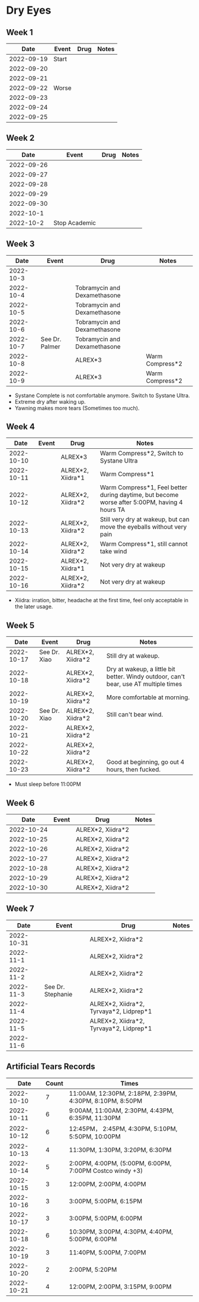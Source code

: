 # Dry Eyes

## Week 1

| Date | Event | Drug | Notes |
| ---- | ----- | ---- | ----- |
| 2022-09-19 | Start |  |  |
| 2022-09-20 |  |  |  |
| 2022-09-21 |  |  |  |
| 2022-09-22 | Worse |  |  |
| 2022-09-23 |  |  |  |
| 2022-09-24 |  |  |  |
| 2022-09-25 |  |  |  |

## Week 2

| Date | Event | Drug | Notes |
| ---- | ----- | ---- | ----- |
| 2022-09-26 |  |  |  |
| 2022-09-27 |  |  |  |
| 2022-09-28 |  |  |  |
| 2022-09-29 |  |  |  |
| 2022-09-30 |  |  |  |
| 2022-10-1 |  |  |  |
| 2022-10-2 | Stop Academic |  |  |

## Week 3

| Date | Event | Drug | Notes |
| ---- | ----- | ---- | ----- |
| 2022-10-3 |  |  |  |
| 2022-10-4 |  | Tobramycin and Dexamethasone |  |
| 2022-10-5 |  | Tobramycin and Dexamethasone |  |
| 2022-10-6 |  | Tobramycin and Dexamethasone |  |
| 2022-10-7 | See Dr. Palmer | Tobramycin and Dexamethasone |  |
| 2022-10-8 |  | ALREX\*3 | Warm Compress\*2 |
| 2022-10-9 |  | ALREX\*3 | Warm Compress\*2 |

- Systane Complete is not comfortable anymore. Switch to Systane Ultra.
- Extreme dry after waking up.
- Yawning makes more tears (Sometimes too much).

## Week 4

| Date | Event | Drug | Notes |
| ---- | ----- | ---- | ----- |
| 2022-10-10 |  | ALREX\*3 | Warm Compress\*2, Switch to Systane Ultra |
| 2022-10-11 |  | ALREX\*2, Xiidra\*1 | Warm Compress\*1 |
| 2022-10-12 |  | ALREX\*2, Xiidra\*2 | Warm Compress\*1, Feel better during daytime, but become worse after 5:00PM, having 4 hours TA |
| 2022-10-13 |  | ALREX\*2, Xiidra\*2 | Still very dry at wakeup, but can move the eyeballs without very pain |
| 2022-10-14 |  | ALREX\*2, Xiidra\*2 | Warm Compress\*1, still cannot take wind |
| 2022-10-15 |  | ALREX\*2, Xiidra\*1 | Not very dry at wakeup |
| 2022-10-16 |  | ALREX\*2, Xiidra\*2 | Not very dry at wakeup |

- Xiidra: irration, bitter, headache at the first time, feel only acceptable in the later usage.

## Week 5

| Date | Event | Drug | Notes |
| ---- | ----- | ---- | ----- |
| 2022-10-17 | See Dr. Xiao | ALREX\*2, Xiidra\*2 | Still dry at wakeup. |
| 2022-10-18 |  | ALREX\*2, Xiidra\*2 | Dry at wakeup, a little bit better. Windy outdoor, can't bear, use AT multiple times |
| 2022-10-19 |  | ALREX\*2, Xiidra\*2 | More comfortable at morning. |
| 2022-10-20 | See Dr. Xiao | ALREX\*2, Xiidra\*2 | Still can't bear wind. |
| 2022-10-21 |  | ALREX\*2, Xiidra\*2 |  |
| 2022-10-22 |  | ALREX\*2, Xiidra\*2 |  |
| 2022-10-23 |  | ALREX\*2, Xiidra\*2 | Good at beginning, go out 4 hours, then fucked. |

- Must sleep before 11:00PM

## Week 6

| Date | Event | Drug | Notes |
| ---- | ----- | ---- | ----- |
| 2022-10-24 |  | ALREX\*2, Xiidra\*2 |  |
| 2022-10-25 |  | ALREX\*2, Xiidra\*2 |  |
| 2022-10-26 |  | ALREX\*2, Xiidra\*2 |  |
| 2022-10-27 |  | ALREX\*2, Xiidra\*2 |  |
| 2022-10-28 |  | ALREX\*2, Xiidra\*2 |  |
| 2022-10-29 |  | ALREX\*2, Xiidra\*2 |  |
| 2022-10-30 |  | ALREX\*2, Xiidra\*2 |  |

## Week 7

| Date | Event | Drug | Notes |
| ---- | ----- | ---- | ----- |
| 2022-10-31 |  | ALREX\*2, Xiidra\*2 |  |
| 2022-11-1 |  | ALREX\*2, Xiidra\*2 |  |
| 2022-11-2 |  | ALREX\*2, Xiidra\*2 |  |
| 2022-11-3 | See Dr. Stephanie | ALREX\*2, Xiidra\*2 |  |
| 2022-11-4 |  | ALREX\*2, Xiidra\*2, Tyrvaya\*2, Lidprep\*1 |  |
| 2022-11-5 |  | ALREX\*2, Xiidra\*2, Tyrvaya\*2, Lidprep\*1 |  |
| 2022-11-6 |  |  |  |

## Artificial Tears Records

| Date | Count | Times |
| ---- | ----- | ---- |
| 2022-10-10 | 7 | 11:00AM, 12:30PM, 2:18PM, 2:39PM, 4:30PM, 8:10PM, 8:50PM |
| 2022-10-11 | 6 | 9:00AM, 11:00AM, 2:30PM, 4:43PM, 6:35PM, 11:30PM |
| 2022-10-12 | 6 | 12:45PM， 2:45PM, 4:30PM, 5:10PM, 5:50PM, 10:00PM |
| 2022-10-13 | 4 | 11:30PM, 1:30PM, 3:20PM, 6:30PM |
| 2022-10-14 | 5 | 2:00PM, 4:00PM, (5:00PM, 6:00PM, 7:00PM Costco windy +3) |
| 2022-10-15 | 3 | 12:00PM, 2:00PM, 4:00PM |
| 2022-10-16 | 3 | 3:00PM, 5:00PM, 6:15PM |
| 2022-10-17 | 3 | 3:00PM, 5:00PM, 6:00PM |
| 2022-10-18 | 6 | 10:30PM, 3:00PM, 4:30PM, 4:40PM, 5:00PM, 6:00PM |
| 2022-10-19 | 3 | 11:40PM, 5:00PM, 7:00PM |
| 2022-10-20 | 2 | 2:00PM, 5:20PM |
| 2022-10-21 | 4 | 12:00PM, 2:00PM, 3:15PM, 9:00PM |
